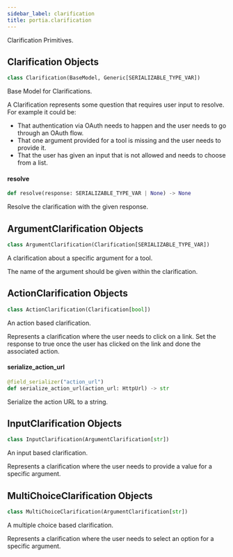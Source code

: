 ```yaml
---
sidebar_label: clarification
title: portia.clarification
---
```


Clarification Primitives.

## Clarification Objects

```python
class Clarification(BaseModel, Generic[SERIALIZABLE_TYPE_VAR])
```

Base Model for Clarifications.

A Clarification represents some question that requires user input to resolve.
For example it could be:
- That authentication via OAuth needs to happen and the user needs to go through an OAuth flow.
- That one argument provided for a tool is missing and the user needs to provide it.
- That the user has given an input that is not allowed and needs to choose from a list.

#### resolve

```python
def resolve(response: SERIALIZABLE_TYPE_VAR | None) -> None
```

Resolve the clarification with the given response.

## ArgumentClarification Objects

```python
class ArgumentClarification(Clarification[SERIALIZABLE_TYPE_VAR])
```

A clarification about a specific argument for a tool.

The name of the argument should be given within the clarification.

## ActionClarification Objects

```python
class ActionClarification(Clarification[bool])
```

An action based clarification.

Represents a clarification where the user needs to click on a link. Set the response to true
once the user has clicked on the link and done the associated action.

#### serialize\_action\_url

```python
@field_serializer("action_url")
def serialize_action_url(action_url: HttpUrl) -> str
```

Serialize the action URL to a string.

## InputClarification Objects

```python
class InputClarification(ArgumentClarification[str])
```

An input based clarification.

Represents a clarification where the user needs to provide a value for a specific argument.

## MultiChoiceClarification Objects

```python
class MultiChoiceClarification(ArgumentClarification[str])
```

A multiple choice based clarification.

Represents a clarification where the user needs to select an option for a specific argument.

